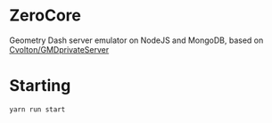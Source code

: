 # ZeroCore
Geometry Dash server emulator on NodeJS and MongoDB, based on [Cvolton/GMDprivateServer](https://github.com/Cvolton/GMDprivateServer)

# Starting
`yarn run start`